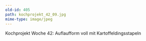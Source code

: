 ```yaml
---
old-id: 405
path: kochprojekt_42_09.jpg
mime-type: image/jpeg
---
```

Kochprojekt Woche 42:
Auflaufform voll mit Kartoffeldingsstapeln
